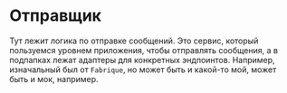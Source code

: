 # Отправщик

Тут лежит логика по отправке сообщений. Это сервис, который пользуемся уровнем приложения, чтобы отправлять сообщения, а в подпапках лежат адаптеры для конкретных эндпоинтов. Например, изначальный был от `Fabrique`, но может быть и какой-то мой, может быть и мок, например.
